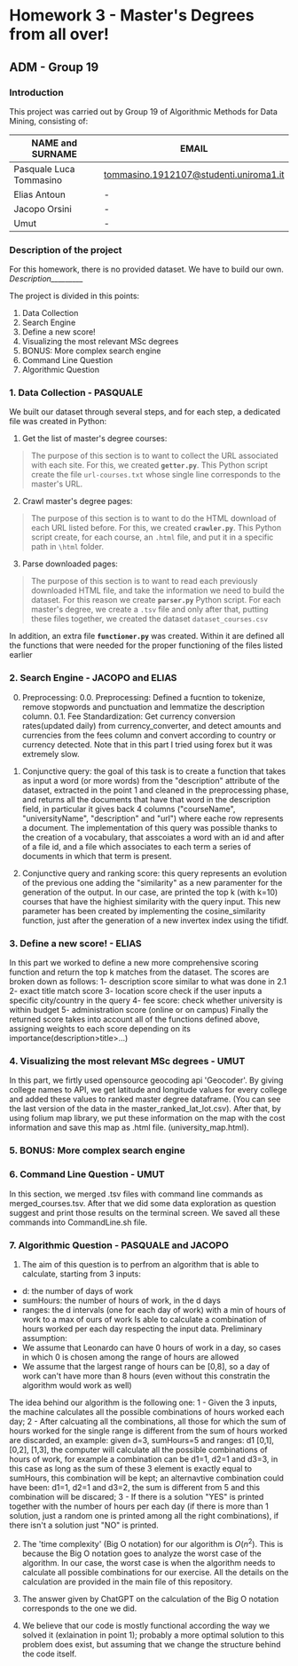 # Homework 3 - Master's Degrees from all over!
## ADM - Group 19
### Introduction

This project was carried out by Group 19 of Algorithmic Methods for Data Mining, consisting of:

| NAME and SURNAME | EMAIL |
| --- | --- |
| Pasquale Luca Tommasino | tommasino.1912107@studenti.uniroma1.it | 
| Elias Antoun | - | antoun.2128572@studenti.uniroma1.it |
| Jacopo Orsini | - | 
| Umut | - |


### Description of the project

For this homework, there is no provided dataset. We have to build our own. *Description_________* 

The project is divided in this points:
1. Data Collection
2. Search Engine
3. Define a new score!
4. Visualizing the most relevant MSc degrees
5. BONUS: More complex search engine
6. Command Line Question
7. Algorithmic Question


### 1. Data Collection - PASQUALE

We built our dataset through several steps, and for each step, a dedicated file was created in Python:

1. Get the list of master's degree courses:
> The purpose of this section is to want to collect the URL associated with each site. For this, we created __`getter.py`__. This Python script create the file `url-courses.txt` whose single line corresponds to the master's URL.

2. Crawl master's degree pages:
> The purpose of this section is to want to do the HTML download of each URL listed before. For this, we created __`crawler.py`__. This Python script create, for each course, an `.html` file, and put it in a specific path in `\html` folder.

3. Parse downloaded pages:
> The purpose of this section is to want to read each previously downloaded HTML file, and take the information we need to build the dataset. For this reason we create __`parser.py`__ Python script. For each master's degree, we create a `.tsv` file and only after that, putting these files together, we created the dataset `dataset_courses.csv`

In addition, an extra file __`functioner.py`__ was created. Within it are defined all the functions that were needed for the proper functioning of the files listed earlier


### 2. Search Engine - JACOPO and ELIAS
0. Preprocessing:
0.0. Preprocessing: Defined a fucntion to tokenize, remove stopwords and punctuation and lemmatize the description column.
0.1. Fee Standardization: Get currency conversion rates(updated daily) from currency_converter, and detect amounts and currencies from the fees column and convert according to country or currency detected. Note that in this part I tried using forex but it was extremely slow.
   
2. Conjunctive query: the goal of this task is to create a function that takes as input a word (or more words) from the "description" attribute of the dataset, extracted in the point 1 and cleaned in the preprocessing phase, and returns all the documents that have that word in the description field, in particular it gives back 4 columns ("courseName", "universityName", "description" and "url") where eache row represents a document. The implementation of this query was possible thanks to the creation of a vocabulary, that asscoiates a word with an id and after of a file id, and a file which associates to each term a series of documents in which that term is present.

3. Conjunctive query and ranking score: this query represents an evolution of the previous one adding the "similarity" as a new paramenter for the generation of the output. In our case, are printed the top k (with k=10) courses that have the highiest similarity with the query input. This new parameter has been created by implementing the cosine_similarity function, just after the generation of a new invertex index using the tifidf.

   

### 3. Define a new score! - ELIAS
In this part we worked to define a new more comprehensive scoring function and return the top k matches from the dataset.
The scores are broken down as follows:
1- description score similar to what was done in 2.1
2- exact title match score
3- location score check if the user inputs a specific city/country in the query
4- fee score: check whether university is within budget
5- administration score (online or on campus)
Finally the returned score takes into account all of the functions defined above, assigning weights to each score depending on its importance(description>title>...)

### 4. Visualizing the most relevant MSc degrees - UMUT
In this part, we firtly used opensource geocoding api 'Geocoder'. By giving college names to API, we get latitude and longitude values for every college and added these values to ranked master degree dataframe. (You can see the last version of the data in the master_ranked_lat_lot.csv). After that, by using folium map library, we put these information on the map with the cost information and save this map as .html file. (university_map.html).

### 5. BONUS: More complex search engine


### 6. Command Line Question - UMUT

In this section, we merged .tsv files with command line commands as merged_courses.tsv.  After that we did some data exploration as question suggest and print those results on the terminal screen. We saved all these commands into CommandLine.sh file.

### 7. Algorithmic Question - PASQUALE and JACOPO

1. The aim of this question is to perfrom an algorithm that is able to calculate, starting from 3 inputs:
- d: the number of days of work
- sumHours: the number of hours of work, in the d days
- ranges: the d intervals (one for each day of work) with a min of hours of work to a max of ours of work
Is able to calculate a combination of hours worked per each day respecting the input data.
Preliminary assumption:
- We assume that Leonardo can have 0 hours of work in a day, so cases in which 0 is chosen among the range of hours are allowed
- We assume that the largest range of hours can be [0,8], so a day of work can't have more than 8 hours (even without this constratin the algorithm would work as well)

The idea behind our algorithm is the following one:
1 - Given the 3 inputs, the machine calculates all the possible combinations of hours worked each day;
2 - After calcuating all the combinations, all those for which the sum of hours worked for the single range is different from the sum of hours worked are discarded, an example: given d=3, sumHours=5 and ranges: d1 [0,1], [0,2], [1,3], the computer will calculate all the possible combinations of hours of work, for example a combination can be d1=1, d2=1 and d3=3, in this case as long as the sum of these 3 element is exactly equal to sumHours, this combination will be kept; an alternavtive combination could have been: d1=1, d2=1 and d3=2, the sum is different from 5 and this combination will be discared;
3 - If there is a solution "YES" is printed together with the number of hours per each day (if there is more than 1 solution, just a random one is printed among all the right combinations), if there isn't a solution just "NO" is printed.

2. The 'time complexity' (Big O notation) for our algorithm is $O(n^2)$. This is because the Big O notation goes to analyze the worst case of the algorithm. In our case, the worst case is when the algorithm needs to calculate all possible combinations for our exercise. All the details on the calculation are provided in the main file of this repository.

3. The answer given by ChatGPT on the calculation of the Big O notation corresponds to the one we did.

4. We believe that our code is mostly functional according the way we solved it (exlaination in point 1); probably a more optimal solution to this problem does exist, but assuming that we change the structure behind the code itself.
